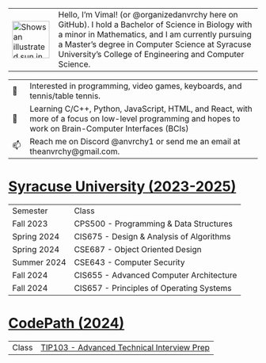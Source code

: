 <!-- Image and introduction text -->
<table>
  <tr>
    <td>
      <picture>
        <source media="(prefers-color-scheme: dark)" srcset="https://user-images.githubusercontent.com/25423296/163456776-7f95b81a-f1ed-45f7-b7ab-8fa810d529fa.png">
        <source media="(prefers-color-scheme: light)" srcset="https://user-images.githubusercontent.com/25423296/163456779-a8556205-d0a5-45e2-ac17-42d089e3c3f8.png">
        <img alt="Shows an illustrated sun in light mode and a moon with stars in dark mode." src="https://user-images.githubusercontent.com/25423296/163456779-a8556205-d0a5-45e2-ac17-42d089e3c3f8.png" width="75">
      </picture>
    </td>
    <td style="padding-left: 10px;">
      Hello, I’m Vimal! (or @organizedanvrchy here on GitHub). I hold a Bachelor of Science in Biology with a minor in Mathematics, and I am currently pursuing a Master’s degree in Computer Science at Syracuse University’s College of Engineering and Computer Science.
    </td>
  </tr>
</table>



<table>
  <!-- Lines with emojis -->
  <tr>
    <td>👾</td>
    <td style="padding-left: 10px;">Interested in programming, video games, keyboards, and tennis/table tennis.</td>
  </tr>
  <tr>
    <td>🧠</td>
    <td style="padding-left: 10px;">Learning C/C++, Python, JavaScript, HTML, and React, with more of a focus on low-level programming and hopes to work on Brain-Computer Interfaces (BCIs)</td>
  </tr>
  <tr>
    <td>📫</td>
    <td style="padding-left: 10px;">Reach me on Discord @anvrchy1 or send me an email at theanvrchy@gmail.com.</td>
  </tr>
</table>

# [Syracuse University (2023-2025)](https://github.com/organizedanvrchy/SU-CIS-CSE)
<table>
  <tr>
    <td>Semester</td>
    <td>Class</td>
  </tr>
  <tr>
    <td>Fall 2023</td>
    <td>CPS500 - Programming & Data Structures</td>
  </tr>
  <tr>
    <td>Spring 2024</td>
    <td>CIS675 - Design & Analysis of Algorithms</td>
  </tr>
  <tr>
    <td>Spring 2024</td>
    <td>CSE687 - Object Oriented Design</td>
  </tr>
  <tr>
    <td>Summer 2024</td>
    <td>CSE643 - Computer Security</td>
  </tr>
  <tr>
    <td>Fall 2024</td>
    <td>CIS655 - Advanced Computer Architecture</td>
  </tr>
  <tr>
    <td>Fall 2024</td>
    <td>CIS657 - Principles of Operating Systems</td>
  </tr>
</table>

# [CodePath (2024)](https://github.com/organizedanvrchy/CodePath)
<table>
  <tr>
    <td>Class</td>
    <td><a href="https://github.com/organizedanvrchy/CodePath/tree/main/TIP103" target="_blank">TIP103 - Advanced Technical Interview Prep</td>
  </tr>
</table>

<!---
# Syracuse University
<table>
  <tr>
    <td>Class</td>
    <td><a href="https://github.com/organizedanvrchy/CodePath" target="_blank">TIP103 - Advanced Technical Interview Prep</td>
  </tr>
</table>
--->

<!---
organizedanvrchy/organizedanvrchy is a ✨ special ✨ repository because its `README.md` (this file) appears on your GitHub profile.
You can click the Preview link to take a look at your changes.
--->
